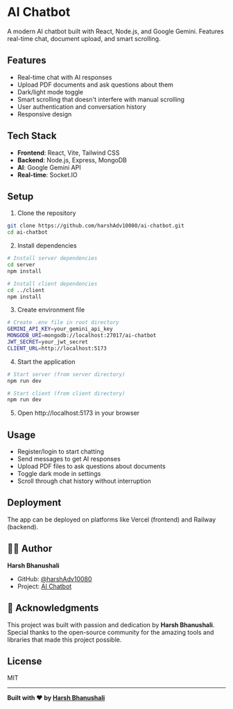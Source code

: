 # AI Chatbot

A modern AI chatbot built with React, Node.js, and Google Gemini. Features real-time chat, document upload, and smart scrolling.

## Features

- Real-time chat with AI responses
- Upload PDF documents and ask questions about them
- Dark/light mode toggle
- Smart scrolling that doesn't interfere with manual scrolling
- User authentication and conversation history
- Responsive design

## Tech Stack

- **Frontend**: React, Vite, Tailwind CSS
- **Backend**: Node.js, Express, MongoDB
- **AI**: Google Gemini API
- **Real-time**: Socket.IO

## Setup

1. Clone the repository
```bash
git clone https://github.com/harshAdv10080/ai-chatbot.git
cd ai-chatbot
```

2. Install dependencies
```bash
# Install server dependencies
cd server
npm install

# Install client dependencies
cd ../client
npm install
```

3. Create environment file
```bash
# Create .env file in root directory
GEMINI_API_KEY=your_gemini_api_key
MONGODB_URI=mongodb://localhost:27017/ai-chatbot
JWT_SECRET=your_jwt_secret
CLIENT_URL=http://localhost:5173
```

4. Start the application
```bash
# Start server (from server directory)
npm run dev

# Start client (from client directory)
npm run dev
```

5. Open http://localhost:5173 in your browser

## Usage

- Register/login to start chatting
- Send messages to get AI responses
- Upload PDF files to ask questions about documents
- Toggle dark mode in settings
- Scroll through chat history without interruption

## Deployment

The app can be deployed on platforms like Vercel (frontend) and Railway (backend).

## 👨‍💻 Author

**Harsh Bhanushali**
- GitHub: [@harshAdv10080](https://github.com/harshAdv10080)
- Project: [AI Chatbot](https://github.com/harshAdv10080/ai-chatbot)

## 🙏 Acknowledgments

This project was built with passion and dedication by **Harsh Bhanushali**. Special thanks to the open-source community for the amazing tools and libraries that made this project possible.

## License

MIT

---

**Built with ❤️ by [Harsh Bhanushali](https://github.com/harshAdv10080)**
